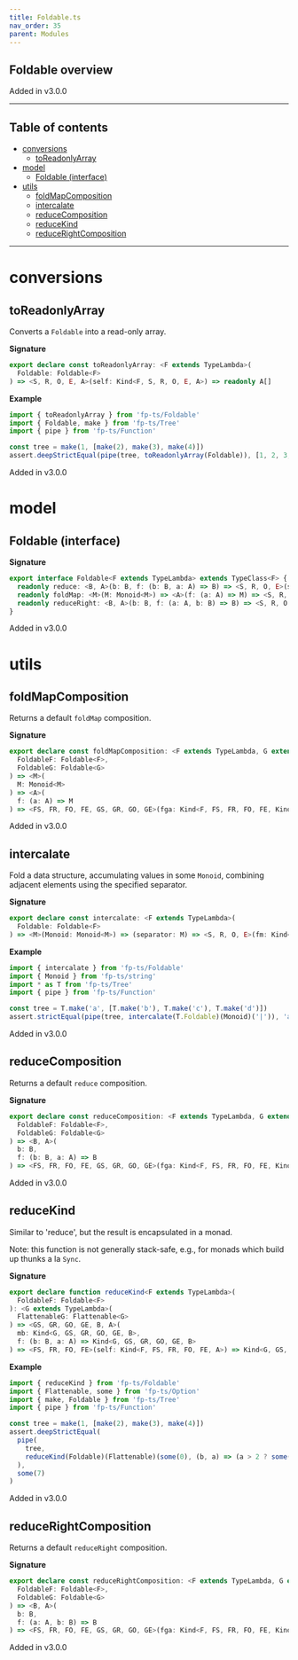 ```yaml
---
title: Foldable.ts
nav_order: 35
parent: Modules
---
```


## Foldable overview

Added in v3.0.0

---

<h2 class="text-delta">Table of contents</h2>

- [conversions](#conversions)
  - [toReadonlyArray](#toreadonlyarray)
- [model](#model)
  - [Foldable (interface)](#foldable-interface)
- [utils](#utils)
  - [foldMapComposition](#foldmapcomposition)
  - [intercalate](#intercalate)
  - [reduceComposition](#reducecomposition)
  - [reduceKind](#reducekind)
  - [reduceRightComposition](#reducerightcomposition)

---

# conversions

## toReadonlyArray

Converts a `Foldable` into a read-only array.

**Signature**

```ts
export declare const toReadonlyArray: <F extends TypeLambda>(
  Foldable: Foldable<F>
) => <S, R, O, E, A>(self: Kind<F, S, R, O, E, A>) => readonly A[]
```

**Example**

```ts
import { toReadonlyArray } from 'fp-ts/Foldable'
import { Foldable, make } from 'fp-ts/Tree'
import { pipe } from 'fp-ts/Function'

const tree = make(1, [make(2), make(3), make(4)])
assert.deepStrictEqual(pipe(tree, toReadonlyArray(Foldable)), [1, 2, 3, 4])
```

Added in v3.0.0

# model

## Foldable (interface)

**Signature**

```ts
export interface Foldable<F extends TypeLambda> extends TypeClass<F> {
  readonly reduce: <B, A>(b: B, f: (b: B, a: A) => B) => <S, R, O, E>(self: Kind<F, S, R, O, E, A>) => B
  readonly foldMap: <M>(M: Monoid<M>) => <A>(f: (a: A) => M) => <S, R, O, E>(self: Kind<F, S, R, O, E, A>) => M
  readonly reduceRight: <B, A>(b: B, f: (a: A, b: B) => B) => <S, R, O, E>(self: Kind<F, S, R, O, E, A>) => B
}
```

Added in v3.0.0

# utils

## foldMapComposition

Returns a default `foldMap` composition.

**Signature**

```ts
export declare const foldMapComposition: <F extends TypeLambda, G extends TypeLambda>(
  FoldableF: Foldable<F>,
  FoldableG: Foldable<G>
) => <M>(
  M: Monoid<M>
) => <A>(
  f: (a: A) => M
) => <FS, FR, FO, FE, GS, GR, GO, GE>(fga: Kind<F, FS, FR, FO, FE, Kind<G, GS, GR, GO, GE, A>>) => M
```

Added in v3.0.0

## intercalate

Fold a data structure, accumulating values in some `Monoid`, combining adjacent elements
using the specified separator.

**Signature**

```ts
export declare const intercalate: <F extends TypeLambda>(
  Foldable: Foldable<F>
) => <M>(Monoid: Monoid<M>) => (separator: M) => <S, R, O, E>(fm: Kind<F, S, R, O, E, M>) => M
```

**Example**

```ts
import { intercalate } from 'fp-ts/Foldable'
import { Monoid } from 'fp-ts/string'
import * as T from 'fp-ts/Tree'
import { pipe } from 'fp-ts/Function'

const tree = T.make('a', [T.make('b'), T.make('c'), T.make('d')])
assert.strictEqual(pipe(tree, intercalate(T.Foldable)(Monoid)('|')), 'a|b|c|d')
```

Added in v3.0.0

## reduceComposition

Returns a default `reduce` composition.

**Signature**

```ts
export declare const reduceComposition: <F extends TypeLambda, G extends TypeLambda>(
  FoldableF: Foldable<F>,
  FoldableG: Foldable<G>
) => <B, A>(
  b: B,
  f: (b: B, a: A) => B
) => <FS, FR, FO, FE, GS, GR, GO, GE>(fga: Kind<F, FS, FR, FO, FE, Kind<G, GS, GR, GO, GE, A>>) => B
```

Added in v3.0.0

## reduceKind

Similar to 'reduce', but the result is encapsulated in a monad.

Note: this function is not generally stack-safe, e.g., for monads which build up thunks a la `Sync`.

**Signature**

```ts
export declare function reduceKind<F extends TypeLambda>(
  FoldableF: Foldable<F>
): <G extends TypeLambda>(
  FlattenableG: Flattenable<G>
) => <GS, GR, GO, GE, B, A>(
  mb: Kind<G, GS, GR, GO, GE, B>,
  f: (b: B, a: A) => Kind<G, GS, GR, GO, GE, B>
) => <FS, FR, FO, FE>(self: Kind<F, FS, FR, FO, FE, A>) => Kind<G, GS, GR, GO, GE, B>
```

**Example**

```ts
import { reduceKind } from 'fp-ts/Foldable'
import { Flattenable, some } from 'fp-ts/Option'
import { make, Foldable } from 'fp-ts/Tree'
import { pipe } from 'fp-ts/Function'

const tree = make(1, [make(2), make(3), make(4)])
assert.deepStrictEqual(
  pipe(
    tree,
    reduceKind(Foldable)(Flattenable)(some(0), (b, a) => (a > 2 ? some(b + a) : some(b)))
  ),
  some(7)
)
```

Added in v3.0.0

## reduceRightComposition

Returns a default `reduceRight` composition.

**Signature**

```ts
export declare const reduceRightComposition: <F extends TypeLambda, G extends TypeLambda>(
  FoldableF: Foldable<F>,
  FoldableG: Foldable<G>
) => <B, A>(
  b: B,
  f: (a: A, b: B) => B
) => <FS, FR, FO, FE, GS, GR, GO, GE>(fga: Kind<F, FS, FR, FO, FE, Kind<G, GS, GR, GO, GE, A>>) => B
```

Added in v3.0.0
